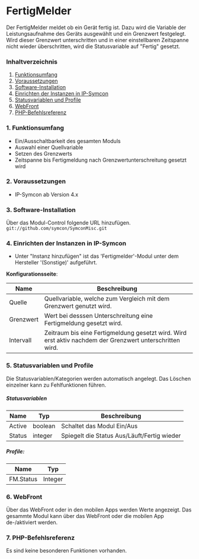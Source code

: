 # FertigMelder
Der FertigMelder meldet ob ein Gerät fertig ist.
Dazu wird die Variable der Leistungsaufnahme des Geräts ausgewählt und ein Grenzwert festgelegt.
Wird dieser Grenzwert unterschritten und in einer einstellbaren Zeitspanne nicht wieder überschritten, wird die Statusvariable auf "Fertig" gesetzt. 

### Inhaltverzeichnis

1. [Funktionsumfang](#1-funktionsumfang)
2. [Voraussetzungen](#2-voraussetzungen)
3. [Software-Installation](#3-software-installation)
4. [Einrichten der Instanzen in IP-Symcon](#4-einrichten-der-instanzen-in-ip-symcon)
5. [Statusvariablen und Profile](#5-statusvariablen-und-profile)
6. [WebFront](#6-webfront)
7. [PHP-Befehlsreferenz](#7-php-befehlsreferenz)

### 1. Funktionsumfang

* Ein/Ausschaltbarkeit des gesamten Moduls
* Auswahl einer Quellvariable
* Setzen des Grenzwerts
* Zeitspanne bis Fertigmeldung nach Grenzwertunterschreitung gesetzt wird

### 2. Voraussetzungen

- IP-Symcon ab Version 4.x

### 3. Software-Installation

Über das Modul-Control folgende URL hinzufügen.  
`git://github.com/symcon/SymconMisc.git`  

### 4. Einrichten der Instanzen in IP-Symcon

- Unter "Instanz hinzufügen" ist das 'Fertigmelder'-Modul unter dem Hersteller '(Sonstige)' aufgeführt.  

__Konfigurationsseite__:

Name      | Beschreibung
--------- | ---------------------------------
Quelle    | Quellvariable, welche zum Vergleich mit dem Grenzwert genutzt wird.
Grenzwert | Wert bei desssen Unterschreitung eine Fertigmeldung gesetzt wird.
Intervall | Zeitraum bis eine Fertigmeldung gesetzt wird. Wird erst aktiv nachdem der Grenzwert unterschritten wird.


### 5. Statusvariablen und Profile

Die Statusvariablen/Kategorien werden automatisch angelegt. Das Löschen einzelner kann zu Fehlfunktionen führen.

##### Statusvariablen

Name   | Typ     | Beschreibung
------ | ------- | ----------------
Active | boolean | Schaltet das Modul Ein/Aus
Status | integer | Spiegelt die Status Aus/Läuft/Fertig wieder

##### Profile:

Name      | Typ
--------- | ------- 
FM.Status | Integer

### 6. WebFront

Über das WebFront oder in den mobilen Apps werden Werte angezeigt.
Das gesammte Modul kann über das WebFront oder die mobilen App de-/aktiviert werden.

### 7. PHP-Befehlsreferenz

Es sind keine besonderen Funktionen vorhanden.